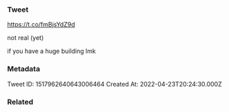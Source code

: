 ### Tweet
https://t.co/fmBjsYdZ9d

not real (yet)

if you have a huge building lmk

### Metadata
Tweet ID: 1517962640643006464
Created At: 2022-04-23T20:24:30.000Z

### Related

